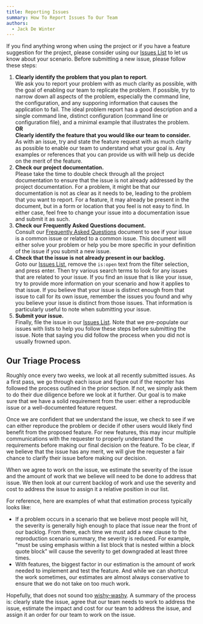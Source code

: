 ```yaml
---
title: Reporting Issues
summary: How To Report Issues To Our Team
authors:
  - Jack De Winter
---
```


If you find anything wrong when using the project or if you have a feature
suggestion for the project, please consider using our
[Issues List](https://github.com/jackdewinter/application_properties/issues)
to let us know
about your scenario. Before submitting a new issue, please follow these steps:

1. **Clearly identify the problem that you plan to report**.  
   We ask you to
   report your problem with as much clarity as possible, with the goal of
   enabling our team to replicate the problem. If possible, try to narrow down
   all aspects of the problem, especially the command line, the configuration,
   and any supporing information that causes the application to fail. The ideal
   problem report has a good description and a single command line, distinct
   configuration (command line or configuration file), and a minimal example
   that illustrates the problem.  
   **OR**  
   **Clearly identify the feature that you would like our
   team to consider.**  
   As with an issue, try and state the feature request
   with as much clarity as possible to enable our team to understand what your
   goal is. Any examples or references that you can provide us with will help us
   decide on the merit of the feature.
1. **Check our project documentation.**  
   Please take the time to double check
   through all the project documentation to ensure that the issue is not
   already addressed by the project documentation. For a problem, it might be
   that our documentation is not as clear as it needs to be, leading to the
   problem that you want to report. For a feature, it may already be present
   in the document, but in a form or location that you feel is not easy to
   find. In either case, feel free to change your issue into a documentation
   issue and submit it as such.
1. **Check our Frequently Asked Questions document.**  
   Consult our
   [Frequently Asked Questions](./faq.md)
   document to see if your issue is a common issue or related to a common
   issue. This document will either solve your problem or help you be more
   specific in your definition of the issue if you submit a new issue.
1. **Check that the issue is not already present in our backlog.**  
   Goto our
   [Issues List](https://github.com/jackdewinter/application_properties/issues),
   remove
   the `is:open` text from the filter selection, and press enter. Then try
   various search terms to look for any issues that are related to your issue.
   If you find an issue that is like your issue, try to provide more
   information on your scenario and how it applies to that issue. If you
   believe that your issue is distinct enough from that issue to call for its
   own issue, remember the issues you found and why you believe your issue is
   distinct from those issues. That information is particularly useful to note
   when submitting your issue.
1. **Submit your issue.**  
   Finally, file the issue in our
   [Issues List](https://github.com/jackdewinter/application_properties/issues).
   Note that
   we pre-populate our issues with lists to help you follow these steps before
   submitting the issue. Note that saying you did follow the process when you
   did not is usually frowned upon.

## Our Triage Process

Roughly once every two weeks, we look at all recently submitted issues. As a first
pass, we go through each issue and figure out if the reporter has followed the process
outlined in the prior section. If not, we simply ask them to do their due
diligence before we look at it further. Our goal is to make sure that we have a
solid requirement from the user: either a reproducible issue or a
well-documented feature request.

Once we are confident that we understand the issue, we check to see if we can
either reproduce the problem or decide if other users would likely find benefit
from the proposed feature. For new features, this may incur multiple
communications with the requester to properly understand the requirements before
making our final decision on the feature. To be clear, if we believe that the
issue has any merit, we will give the requester a fair chance to clarify their
issue before making our decision.

When we agree to work on the issue, we estimate the severity of the issue and
the amount of work that we believe will need to be done to address that issue.
We then look at our current backlog of work and use the severity and cost to
address the issue to assign it a relative position in our list.

For reference, here are examples of what that estimation process typically looks
like:

- If a problem occurs in a scenario that we believe most people will hit, the
  severity is generally high enough to place that issue near the front of our
  backlog. From there, each time we must add a new clause to the reproduction
  scenario summary, the severity is reduced. For example, "must be using
  emphasis within a list block that is nested within a block quote block" will
  cause the severity to get downgraded at least three times.
- With features, the biggest factor in our estimation is the amount of work
  needed to implement and test the feature.  And while we can shortcut the
  work sometimes, our estimates are almost always conservative to ensure that
  we do not take on too much work.

Hopefully, that does not sound too
[wishy-washy](https://www.merriam-webster.com/dictionary/wishy-washy). A summary
of the process is: clearly state the issue, agree that our team needs to work to
address the issue, estimate the impact and cost for our team to address the
issue, and assign it an order for our team to work on the issue.
